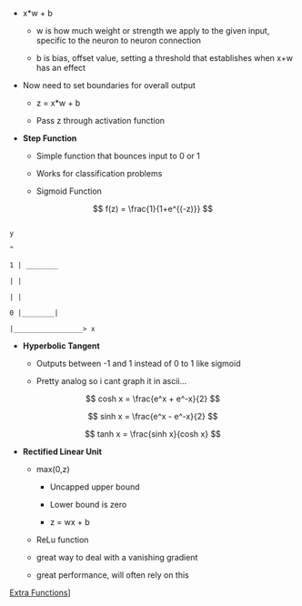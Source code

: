 * x*w + b

	* w is how much weight or strength we apply to the given input, specific to the neuron to neuron connection

	* b is bias, offset value, setting a threshold that establishes when x+w has an effect

* Now need to set boundaries for overall output

	* z = x*w + b

	* Pass z through activation function

* **Step Function**

	* Simple function that bounces input to 0 or 1

	* Works for classification problems

	* Sigmoid Function

$$ f(z) = \frac{1}{1+e^{(-z)}} $$

  

```

y

^

1 | ________

| |

| |

0 |________|

|_________________> x

```

* **Hyperbolic Tangent**

	* Outputs between -1 and 1 instead of 0 to 1 like sigmoid

	* Pretty analog so i cant graph it in ascii...

$$ cosh x = \frac{e^x + e^-x}{2} $$

$$ sinh x = \frac{e^x - e^-x}{2} $$

$$ tanh x = \frac{sinh x}{cosh x} $$

  

* **Rectified Linear Unit**

	* max(0,z)

		* Uncapped upper bound

		* Lower bound is zero

		* z = wx + b

	* ReLu function

	* great way to deal with a vanishing gradient

	* great performance, will often rely on this

[Extra Functions](en.wikipedia.org/wiki/Activation_function)]
